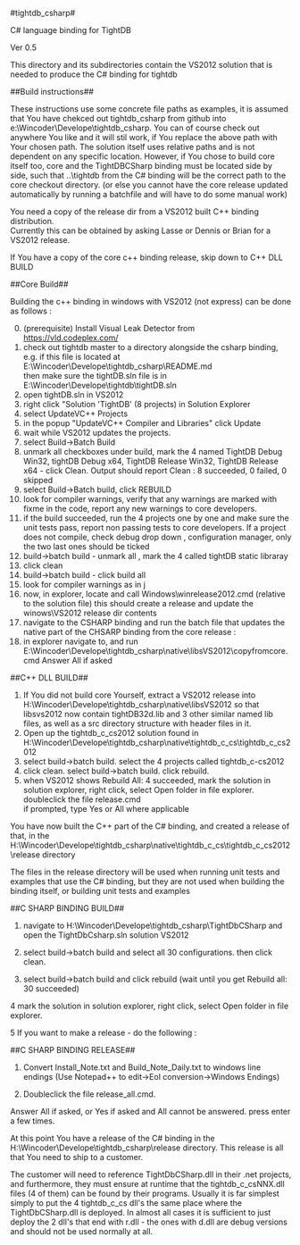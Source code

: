#tightdb_csharp#

C# language binding for TightDB

Ver 0.5

This directory and its subdirectories contain the VS2012 solution that is needed to produce the C# binding for tightdb

##Build instructions##

These instructions use some concrete file paths as examples,
it is assumed that You have chekced out tightdb_csharp from github into e:\Wincoder\Develope\tightdb_csharp.
You can of course check out anywhere You like and it will stil work, if You replace the above path with Your
chosen path. The solution itself uses relative paths and is not dependent on any specific location.
However, if You chose to build core itself too, core and the TightDBCSharp binding must be located side by side,
such that ..\tightdb from the C# binding will be the correct path to the core checkout directory.
(or else you cannot have the core release updated automatically by running a batchfile and will have to do some
manual work)

You need a copy of the release dir from a VS2012 built C++ binding distribution.  
Currently this can be obtained by asking Lasse or Dennis or Brian for a VS2012 release.

If You have a copy of the core c++ binding release, skip down to C++ DLL BUILD

##Core Build##

Building the c++ binding in windows with VS2012 (not express) can be done as follows :  

0. (prerequisite) Install Visual Leak Detector from https://vld.codeplex.com/
1. check out tightdb master to a directory alongside the csharp binding, e.g. if this file is located at  
  E:\Wincoder\Develope\tightdb_csharp\README.md  
  then make sure the tightDB.sln file is in  
  E:\Wincoder\Develope\tightdb\tightDB.sln    
2. open tightDB.sln in VS2012
3. right click "Solution 'TightDB' (8 projects) in Solution Explorer
4. select UpdateVC++ Projects
5. in the popup "UpdateVC++ Compiler and Libraries" click Update
6. wait while VS2012 updates the projects.
7. select Build->Batch Build
8. unmark all checkboxes under build, mark the 4 named TightDB Debug Win32, tightDB Debug x64, TightDB Release Win32, TightDB Release x64 - click Clean.  Output should report Clean : 8 succeeded, 0 failed, 0 skipped
9. select Build->Batch build, click REBUILD 
10. look for compiler warnings, verify that any warnings are marked with fixme in the code, report any new warnings to core developers.
11. if the build succeeded, run the 4 projects one by one and make sure the unit tests pass, report non passing tests to core developers. If a project does not compile, check debug drop down , configuration manager, only the two last ones should be ticked
12. build->batch build - unmark all , mark the 4 called tightDB static libraray
13. click clean
14. build->batch build - click build all
15. look for compiler warnings as in j
16. now, in explorer, locate and call Windows\winrelease2012.cmd (relative to the solution file) this should create a release and update the winows\VS2012 release dir contents
17. navigate to the CSHARP binding and run the batch file that updates the native part of the CHSARP binding from the core release :
18. in explorer navigate to, and run E:\Wincoder\Develope\tightdb_csharp\native\libsVS2012\copyfromcore.cmd Answer All if asked

##C++ DLL BUILD##  

1. If You did not build core Yourself, extract a VS2012 release into H:\Wincoder\Develope\tightdb_csharp\native\libsVS2012 so that libsvs2012 now contain tightDB32d.lib and 3 other similar named lib files, as well as a src directory structure with header files in it.
2. Open up the tightdb_c_cs2012 solution found in H:\Wincoder\Develope\tightdb_csharp\native\tightdb_c_cs\tightdb_c_cs2012 
3. select build->batch build. select the 4 projects called tightdb_c-cs2012
4. click clean.  select build->batch build. click rebuild.
5. when VS2012 shows Rebuild All: 4 succeeded, mark the solution in solution explorer, right click, select Open folder in file explorer. doubleclick the file release.cmd  
if prompted, type Yes or All where applicable  

You have now built the C++ part of the C# binding, and created a release of that, in the  
H:\Wincoder\Develope\tightdb_csharp\native\tightdb_c_cs\tightdb_c_cs2012\release directory  

The files in the release directory will be used when running unit tests and examples that use the C# binding, but they are not used when building the binding itself, or building unit tests and examples

##C SHARP BINDING BUILD##

1. navigate to H:\Wincoder\Develope\tightdb_csharp\TightDbCSharp  and open the TightDbCsharp.sln solution VS2012

2. select build->batch build and select all 30 configurations. then click clean.

3. select build->batch build and click rebuild (wait until you get Rebuild all: 30 succeeded)

4 mark the solution in solution explorer, right click, select Open folder in file explorer.

5 If you want to make a release - do the following :

##C SHARP BINDING RELEASE##

1. Convert Install_Note.txt and Build_Note_Daily.txt to windows line endings (Use Notepad++ to edit->Eol conversion->Windows Endings)

2. Doubleclick the file release_all.cmd.  

Answer All if asked, or Yes if asked and All cannot be answered. press enter a few times.

At this point You have a release of the C# binding in the H:\Wincoder\Develope\tightdb_csharp\release directory. This release is all that You need to ship to a customer.

The customer will need to reference TightDbCSharp.dll in their .net projects, and furthermore,  they must ensure at runtime that the tightdb_c_csNNX.dll files (4 of them) can be found by their programs. Usually it is far simplest simply to put the 4 tightdb_c_cs dll's the same place where the TightDbCSharp.dll is deployed. In almost all cases it is sufficient to just deploy the 2 dll's that end with r.dll - the ones with d.dll are debug versions and should not be used normally at all.

